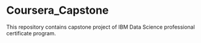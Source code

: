 # Coursera_Capstone
This repository contains capstone project of IBM Data Science professional certificate program.
